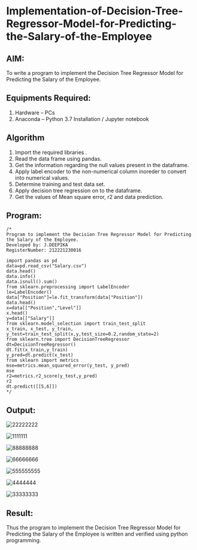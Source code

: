 # Implementation-of-Decision-Tree-Regressor-Model-for-Predicting-the-Salary-of-the-Employee

## AIM:
To write a program to implement the Decision Tree Regressor Model for Predicting the Salary of the Employee.

## Equipments Required:
1. Hardware – PCs
2. Anaconda – Python 3.7 Installation / Jupyter notebook

## Algorithm
1. Import the required libraries .
2. Read the data frame using pandas.
3. Get the information regarding the null values present in the dataframe.
4. Apply label encoder to the non-numerical column inoreder to convert into numerical values.
5. Determine training and test data set.
6. Apply decision tree regression on to the dataframe.
7. Get the values of Mean square error, r2 and data prediction.

## Program:
```
/*
Program to implement the Decision Tree Regressor Model for Predicting the Salary of the Employee.
Developed by: J.DEEPIKA
RegisterNumber: 212221230016

import pandas as pd
data=pd.read_csv("Salary.csv")
data.head()
data.info()
data.isnull().sum()
from sklearn.preprocessing import LabelEncoder
le=LabelEncoder()
data["Position"]=le.fit_transform(data["Position"])
data.head()
x=data[["Position","Level"]]
x.head()
y=data[["Salary"]]
from sklearn.model_selection import train_test_split
x_train, x_test, y_train, y_test=train_test_split(x,y,test_size=0.2,random_state=2)
from sklearn.tree import DecisionTreeRegressor
dt=DecisionTreeRegressor()
dt.fit(x_train,y_train)
y_pred=dt.predict(x_test)
from sklearn import metrics
mse=metrics.mean_squared_error(y_test, y_pred)
mse
r2=metrics.r2_score(y_test,y_pred)
r2
dt.predict([[5,6]])
*/
```

## Output:


![22222222](https://user-images.githubusercontent.com/94747031/199081129-37ef09de-6a2d-4bdd-a766-7440d677c6a0.png)

![1111111](https://user-images.githubusercontent.com/94747031/199081143-7ce45a9f-2b29-44d3-a3a9-abb1dcf48d14.png)

![88888888](https://user-images.githubusercontent.com/94747031/199081161-7b4c28de-bc56-4359-988c-b8ba0ec1eb25.png)


![66666666](https://user-images.githubusercontent.com/94747031/199081175-dce0ebc1-b28a-4592-bedc-d33eaca49b36.png)

![555555555](https://user-images.githubusercontent.com/94747031/199081195-c4ea2c15-8a99-4c22-a5a3-43dc61381144.png)

![4444444](https://user-images.githubusercontent.com/94747031/199081200-062e4219-668a-4abb-a1f9-77c32101ec49.png)

![33333333](https://user-images.githubusercontent.com/94747031/199081208-73e43bac-352f-4ea1-866a-b93c8fef94ae.png)

## Result:
Thus the program to implement the Decision Tree Regressor Model for Predicting the Salary of the Employee is written and verified using python programming.
